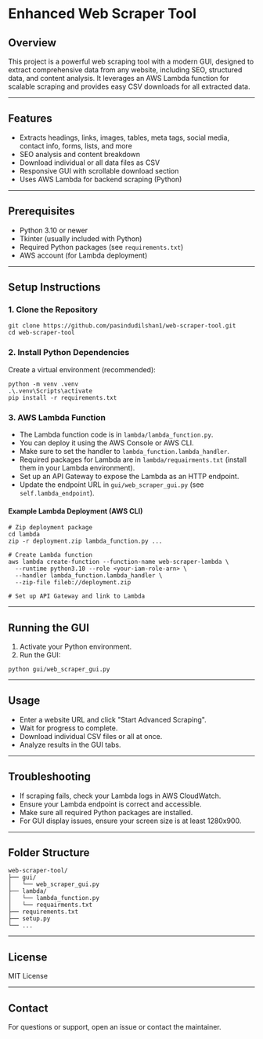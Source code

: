 # Enhanced Web Scraper Tool

## Overview
This project is a powerful web scraping tool with a modern GUI, designed to extract comprehensive data from any website, including SEO, structured data, and content analysis. It leverages an AWS Lambda function for scalable scraping and provides easy CSV downloads for all extracted data.

---

## Features
- Extracts headings, links, images, tables, meta tags, social media, contact info, forms, lists, and more
- SEO analysis and content breakdown
- Download individual or all data files as CSV
- Responsive GUI with scrollable download section
- Uses AWS Lambda for backend scraping (Python)

---

## Prerequisites
- Python 3.10 or newer
- Tkinter (usually included with Python)
- Required Python packages (see `requirements.txt`)
- AWS account (for Lambda deployment)

---

## Setup Instructions

### 1. Clone the Repository
```
git clone https://github.com/pasindudilshan1/web-scraper-tool.git
cd web-scraper-tool
```

### 2. Install Python Dependencies
Create a virtual environment (recommended):
```
python -m venv .venv
.\.venv\Scripts\activate
pip install -r requirements.txt
```

### 3. AWS Lambda Function
- The Lambda function code is in `lambda/lambda_function.py`.
- You can deploy it using the AWS Console or AWS CLI.
- Make sure to set the handler to `lambda_function.lambda_handler`.
- Required packages for Lambda are in `lambda/requairments.txt` (install them in your Lambda environment).
- Set up an API Gateway to expose the Lambda as an HTTP endpoint.
- Update the endpoint URL in `gui/web_scraper_gui.py` (see `self.lambda_endpoint`).

#### Example Lambda Deployment (AWS CLI)
```
# Zip deployment package
cd lambda
zip -r deployment.zip lambda_function.py ...

# Create Lambda function
aws lambda create-function --function-name web-scraper-lambda \
  --runtime python3.10 --role <your-iam-role-arn> \
  --handler lambda_function.lambda_handler \
  --zip-file fileb://deployment.zip

# Set up API Gateway and link to Lambda
```

---

## Running the GUI
1. Activate your Python environment.
2. Run the GUI:
```
python gui/web_scraper_gui.py
```

---

## Usage
- Enter a website URL and click "Start Advanced Scraping".
- Wait for progress to complete.
- Download individual CSV files or all at once.
- Analyze results in the GUI tabs.

---

## Troubleshooting
- If scraping fails, check your Lambda logs in AWS CloudWatch.
- Ensure your Lambda endpoint is correct and accessible.
- Make sure all required Python packages are installed.
- For GUI display issues, ensure your screen size is at least 1280x900.

---

## Folder Structure
```
web-scraper-tool/
├── gui/
│   └── web_scraper_gui.py
├── lambda/
│   └── lambda_function.py
│   └── requairments.txt
├── requirements.txt
├── setup.py
└── ...
```

---

## License
MIT License

---

## Contact
For questions or support, open an issue or contact the maintainer.
